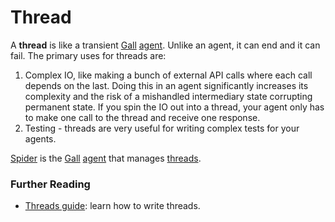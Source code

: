 # Thread

A **thread** is like a transient [Gall](glossary/gall) [agent](glossary/agent). Unlike an agent, it can end and it can fail. The primary uses for threads are:

1. Complex IO, like making a bunch of external API calls where each call depends on the last. Doing this in an agent significantly increases its complexity and the risk of a mishandled intermediary state corrupting permanent state. If you spin the IO out into a thread, your agent only has to make one call to the thread and receive one response.
2. Testing - threads are very useful for writing complex tests for your agents.

[Spider](glossary/spider) is the [Gall](glossary/gall)
[agent](glossary/agent) that manages
[threads](glossary/thread).

### Further Reading

- [Threads guide](userspace/threads/tutorials/basics/fundamentals): learn how to write threads.
